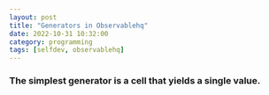 ```yaml
---
layout: post
title: "Generators in Observablehq"
date: 2022-10-31 10:32:00
category: programming
tags: [selfdev, observablehq]
---
```


### The simplest generator is a cell that yields a single value.


[jekyll]: http://jekyllrb.com
[jekyll-gh]: https://github.com/jekyll/jekyll
[jekyll-help]: https://github.com/jekyll/jekyll-help


